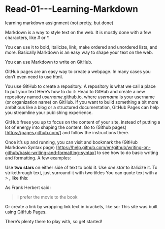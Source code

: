 # Read-01---Learning-Markdown
learning markdown assignment (not pretty, but done)


Markdown is a way to style text on the web. It is mostly done with a few characters, like # or *.  


You can use it to bold, italicize, link, make ordered and unordered lists, and more.
Basically Markdown is an easy way to shape your text on the web.

You can use Markdown to write on GitHub.

GitHub pages are an easy way to create a webpage. In many cases you don’t even need to use html.

You use GitHub to create a repository. A repository is what we call a place to put your text
Here’s how to do it: Head to GitHub and create a new repository named *username*.github.io, where *username* is your username (or organization name) on GitHub.
If you want to build something a bit more ambitious like a blog or a structured documentation, GitHub Pages can help you streamline your publishing experience.


GitHub frees you up to focus on the content of your site, instead of putting a lot of energy into shaping the content.
Go to (Github pages) [https://pages.github.com/] and follow the instructions there.

Once it’s up and running, you can visit and bookmark the (GitHub Markdown Syntax page) [https://help.github.com/en/github/writing-on-github/basic-writing-and-formatting-syntax] to see how to do basic writing and formatting. A few examples:

Use **two stars** on either side of text to bold it.
Use *one star* to italicize it.
To strikethrough text, just surround it with ~~two tildes~~
You can quote text with a > , like this:


As Frank Herbert said:
>	I prefer the movie to the book  


Or create a link by wrapping link text in brackets, like so:
This site was built using [GitHub Pages](https://pages.github.com/).

There’s plenty there to play with, so get started!
